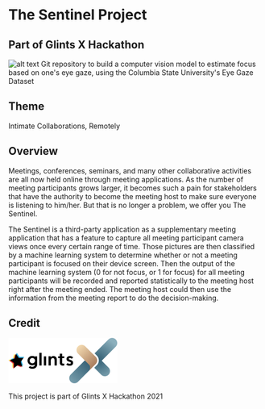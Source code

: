# The Sentinel Project
## Part of Glints X Hackathon
![alt text](https://glints.com/id/lowongan/wp-content/themes/glint-blog-wp/assets/logo.svg "Logo Glints")
Git repository to build a computer vision model to estimate focus based on one's eye gaze, using the Columbia State University's Eye Gaze Dataset

## Theme
Intimate Collaborations, Remotely

## Overview
Meetings, conferences, seminars, and many other collaborative activities are all now held online through meeting applications.
As the number of meeting participants grows larger, it becomes such a pain for stakeholders that have the authority to become the meeting host to make sure everyone is listening to him/her.
But that is no longer a problem, we offer you The Sentinel.


The Sentinel is a third-party application as a supplementary meeting application that has a feature to capture all meeting participant camera views once every certain range of time.
Those pictures are then classified by a machine learning system to determine whether or not a meeting participant is focused on their device screen.
Then the output of the machine learning system (0 for not focus, or 1 for focus) for all meeting participants will be recorded and reported statistically to the meeting host right after the meeting ended.
The meeting host could then use the information from the meeting report to do the decision-making.

## Credit
![alt text](asset/glints_x_hackathon_logo.png "Logo Glints")

This project is part of Glints X Hackathon 2021

